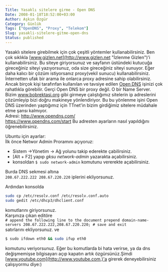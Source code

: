 ```yaml
---
Title: Yasaklı sitelere girme - Open DNS
Date: 2008-01-18T18:52:00+03:00
Author: Aşkın Özgür
Category: Günlük
Tags: ["OpenDNS", "Proxy", "Telekom"]
Slug: yasakli-sitelere-gitme-open-dns
Status: published
---
```


Yasaklı sitelere girebilmek için çok çeşitli yöntemler kullanabilirsiniz. Ben çok sıklıkla [www.gizlen.net](http://www.gizlen.net "İzlenme Gizlen")'i kullanabilirsiniz. Bu siteye giriyorsunuz ve sayfanın üstündeki kutucuğa gireceğiniz siteyi yazıyorsunuz, oda size gireceğiniz siteyi sunuyor. Eğer daha kalıcı bir çözüm istiyorsanız proxy(vekil sunucu) kullanabilirsiniz. İnternetten ufak bir arama ile onlarca proxy adresine sahip olabilirsiniz. Ancak birçok kişi tarafınfan kullanılan ve tavsiye edilen [Open DNS](http://www.opendns.com/ "Open DNS sitesine gitmek için tıklayın: ") işinizi çok rahatlıkla görebilir. Gerçi Open DNS bir proxy değil. O bir Name Server. Bizim www.bobrektasi.org gibi girmeye çalıştığımız sitelerin ip adreslerini çözümleyip bizi doğru makineye yönlendiriyor. Bu bu yönlenme işini Open DNS üzerinden yaptığımız için TTnet'in bizim girdiğimiz sitelere müdahale etme şansı kalmıyor.  
Adresi: <http://www.opendns.com/>  
<https://www.opendns.com/start> Bu adresten ayarların nasıl yapıldığını öğrenebilirsiniz.

Ubuntu için ayarlar:  
İlk önce Networ Admin Proramını açıyoruz:

-   Sistem -&gt;Yönetim -&gt; Ağ yolunu takip ederekte çabilirsiniz.
-   \[Alt + F2\] yapıp *gksu network-admin* yazarakta açabilirsiniz.
-   konsoldan `$ sudo network-admin` komutunu vererekte açabilirsiniz.

Burda DNS sekmesi altına  
`208.67.222.222 208.67.220.220` iplerini ekliyorsunuz.

Ardından konsolda

```bash
sudo cp /etc/resolv.conf /etc/resolv.conf.auto
sudo gedit /etc/dhcp3/dhclient.conf
```

komutlarını giriyorsunuz.  
Karşınıza çıkan editöre  
`# append the following line to the document prepend domain-name-servers 208.67.222.222,208.67.220.220; # save and exit`  
satırlarını ekliyorsunuz. ve

```bash
$ sudo ifdown eth0 && sudo ifup eth0
```

komutunu veriyorsunuz. Eğer bu komutlarda bi hata verirse, ya da dns değişmemişse bilgisayarı açıp kapatın artık özgürsünüz.Şimdi [www.youtube.com](http://www.youtube.com,)'a girerek deneyebilirsiniz çalışıyormu diye:)

<!--more-->

